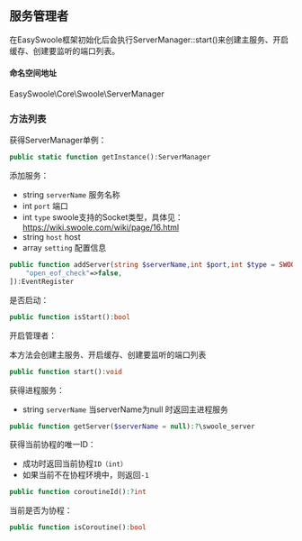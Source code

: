 ## 服务管理者

在EasySwoole框架初始化后会执行ServerManager::start()来创建主服务、开启缓存、创建要监听的端口列表。

#### 命名空间地址

EasySwoole\Core\Swoole\ServerManager

### 方法列表

获得ServerManager单例：

```Php
public static function getInstance():ServerManager
```

添加服务：

- string `serverName` 服务名称
- int `port` 端口
- int `type` swoole支持的Socket类型，具体见：https://wiki.swoole.com/wiki/page/16.html
- string `host` host
- array `setting` 配置信息

```Php
public function addServer(string $serverName,int $port,int $type = SWOOLE_TCP,string $host = '0.0.0.0',array $setting = [
    "open_eof_check"=>false,
]):EventRegister
```

是否启动：

```php
public function isStart():bool
```

开启管理者：

本方法会创建主服务、开启缓存、创建要监听的端口列表

```php
public function start():void
```

获得进程服务：

- string `serverName` 当serverName为null 时返回主进程服务

```php
public function getServer($serverName = null):?\swoole_server
```

获得当前协程的唯一ID：

- 成功时返回当前协程`ID（int）`
- 如果当前不在协程环境中，则返回`-1`

```php
public function coroutineId():?int
```

当前是否为协程：

```php
public function isCoroutine():bool
```